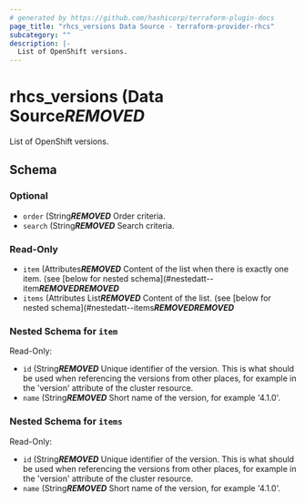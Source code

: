 ```yaml
---
# generated by https://github.com/hashicorp/terraform-plugin-docs
page_title: "rhcs_versions Data Source - terraform-provider-rhcs"
subcategory: ""
description: |-
  List of OpenShift versions.
---
```


# rhcs_versions (Data Source***REMOVED***

List of OpenShift versions.



<!-- schema generated by tfplugindocs -->
## Schema

### Optional

- `order` (String***REMOVED*** Order criteria.
- `search` (String***REMOVED*** Search criteria.

### Read-Only

- `item` (Attributes***REMOVED*** Content of the list when there is exactly one item. (see [below for nested schema](#nestedatt--item***REMOVED******REMOVED***
- `items` (Attributes List***REMOVED*** Content of the list. (see [below for nested schema](#nestedatt--items***REMOVED******REMOVED***

<a id="nestedatt--item"></a>
### Nested Schema for `item`

Read-Only:

- `id` (String***REMOVED*** Unique identifier of the version. This is what should be used when referencing the versions from other places, for example in the 'version' attribute of the cluster resource.
- `name` (String***REMOVED*** Short name of the version, for example '4.1.0'.


<a id="nestedatt--items"></a>
### Nested Schema for `items`

Read-Only:

- `id` (String***REMOVED*** Unique identifier of the version. This is what should be used when referencing the versions from other places, for example in the 'version' attribute of the cluster resource.
- `name` (String***REMOVED*** Short name of the version, for example '4.1.0'.
